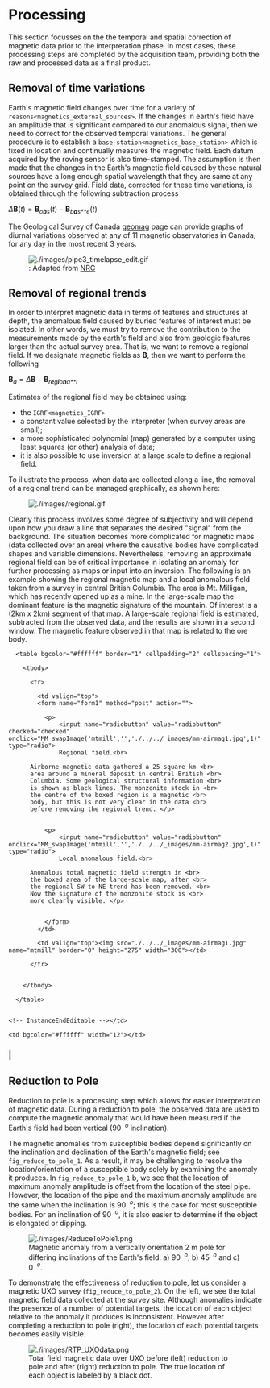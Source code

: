 # Processing

This section focusses on the the temporal and spatial correction of
magnetic data prior to the interpretation phase. In most cases, these
processing steps are completed by the acquisition team, providing both
the raw and processed data as a final product.

## Removal of time variations

Earth's magnetic field changes over time for a variety of
`reasons<magnetics_external_sources>`. If the changes in earth's field
have an amplitude that is significant compared to our anomalous signal,
then we need to correct for the observed temporal variations. The
general procedure is to establish a
`base-station<magnetics_base_station>` which is fixed in location and
continually measures the magnetic field. Each datum acquired by the
roving sensor is also time-stamped. The assumption is then made that the
changes in the Earth's magnetic field caused by these natural sources
have a long enough spatial wavelength that they are same at any point on
the survey grid. Field data, corrected for these time variations, is
obtained through the following subtraction process

*Δ***B**(*t*) = **B**<sub>*o**b**s*</sub>(*t*) − **B**<sub>*b**a**s**e*</sub>(*t*)

The Geological Survey of Canada
[geomag](http://www.geomag.nrcan.gc.ca/index-eng.php) page can provide
graphs of diurnal variations observed at any of 11 magnetic
observatories in Canada, for any day in the most recent 3 years.

<figure class="align-center">
<img src="./images/pipe3_timelapse_edit.gif" id="space_weather"
alt="./images/pipe3_timelapse_edit.gif" />
<figcaption>: Adapted from <a
href="https://www.spaceweather.gc.ca/tech/index-en.php#pip">NRC</a></figcaption>
</figure>

## Removal of regional trends

In order to interpret magnetic data in terms of features and structures
at depth, the anomalous field caused by buried features of interest must
be isolated. In other words, we must try to remove the contribution to
the measurements made by the earth's field and also from geologic
features larger than the actual survey area. That is, we want to remove
a regional field. If we designate magnetic fields as **B**, then we want
to perform the following

**B**<sub>*a*</sub> = *Δ***B** − **B**<sub>*r**e**g**i**o**n**a**l*</sub>

Estimates of the regional field may be obtained using:

-   the `IGRF<magnetics_IGRF>`
-   a constant value selected by the interpreter (when survey areas are
    small);
-   a more sophisticated polynomial (map) generated by a computer using
    least squares (or other) analysis of data;
-   it is also possible to use inversion at a large scale to define a
    regional field.

To illustrate the process, when data are collected along a line, the
removal of a regional trend can be managed graphically, as shown here:

<figure class="align-center">
<img src="./images/regional.gif" alt="./images/regional.gif" />
</figure>

Clearly this process involves some degree of subjectivity and will
depend upon how you draw a line that separates the desired "signal" from
the background. The situation becomes more complicated for magnetic maps
(data collected over an area) where the causative bodies have
complicated shapes and variable dimensions. Nevertheless, removing an
approximate regional field can be of critical importance in isolating an
anomaly for further processing as maps or input into an inversion. The
following is an example showing the regional magnetic map and a local
anomalous field taken from a survey in central British Columbia. The
area is Mt. Milligan, which has recently opened up as a mine. In the
large-scale map the dominant feature is the magnetic signature of the
mountain. Of interest is a (2km x 2km) segment of that map. A
large-scale regional field is estimated, subtracted from the observed
data, and the results are shown in a second window. The magnetic feature
observed in that map is related to the ore body.

<script language="JavaScript" type="text/JavaScript">
<!--
function MM_openBrWindow(theURL,winName,features) { //v2.0
  window.open(theURL,winName,features);
}

function MM_preloadImages() { //v3.0
  var d=document; if(d.images){ if(!d.MM_p) d.MM_p=new Array();
    var i,j=d.MM_p.length,a=MM_preloadImages.arguments; for(i=0; i<a.length; i++)
    if (a[i].indexOf("#")!=0){ d.MM_p[j]=new Image; d.MM_p[j++].src=a[i];}}
}

function MM_swapImgRestore() { //v3.0
  var i,x,a=document.MM_sr; for(i=0;a&&i<a.length&&(x=a[i])&&x.oSrc;i++) x.src=x.oSrc;
}

function MM_findObj(n, d) { //v4.01
  var p,i,x;  if(!d) d=document; if((p=n.indexOf("?"))>0&&parent.frames.length) {
    d=parent.frames[n.substring(p+1)].document; n=n.substring(0,p);}
  if(!(x=d[n])&&d.all) x=d.all[n]; for (i=0;!x&&i<d.forms.length;i++) x=d.forms[i][n];
  for(i=0;!x&&d.layers&&i<d.layers.length;i++) x=MM_findObj(n,d.layers[i].document);
  if(!x && d.getElementById) x=d.getElementById(n); return x;
}

function MM_swapImage() { //v3.0
  var i,j=0,x,a=MM_swapImage.arguments; document.MM_sr=new Array; for(i=0;i<(a.length-2);i+=3)
   if ((x=MM_findObj(a[i]))!=null){document.MM_sr[j++]=x; if(!x.oSrc) x.oSrc=x.src; x.src=a[i+2];}
}
//-->
  </script>
  <script language="JavaScript">
<!--
function MM_initInteractions(){}
//-->
  </script><!-- InstanceEndEditable -->   
           
      <table bgcolor="#ffffff" border="1" cellpadding="2" cellspacing="1">

        <tbody>

          <tr>

            <td valign="top">
            <form name="form1" method="post" action="">
                
              <p>
                  <input name="radiobutton" value="radiobutton" checked="checked" onclick="MM_swapImage('mtmill','','./../../_images/mm-airmag1.jpg',1)" type="radio">
                  Regional field.<br>

          Airborne magnetic data gathered a 25 square km <br>
          area around a mineral deposit in central British <br>
          Columbia. Some geological structural information <br>
          is shown as black lines. The monzonite stock in <br>
          the centre of the boxed region is a magnetic <br>
          body, but this is not very clear in the data <br>
          before removing the regional trend. </p>

                
              <p>
                  <input name="radiobutton" value="radiobutton" onclick="MM_swapImage('mtmill','','./../../_images/mm-airmag2.jpg',1)" type="radio">
                  Local anomalous field.<br>

          Anomalous total magnetic field strength in <br>
          the boxed area of the large-scale map, after <br>
          the regional SW-to-NE trend has been removed. <br>
          Now the signature of the monzonite stock is <br>
          more clearly visible. </p>


              </form>
            </td>

            <td valign="top"><img src="./../../_images/mm-airmag1.jpg" name="mtmill" border="0" height="275" width="300"></td>

          </tr>

        
        </tbody>
      
      </table>

     
    <!-- InstanceEndEditable --></td>

    <td bgcolor="#ffffff" width="12"></td>

  </tr>

  </tbody>
</table>

### \|

## Reduction to Pole

Reduction to pole is a processing step which allows for easier
interpretation of magnetic data. During a reduction to pole, the
observed data are used to compute the magnetic anomaly that would have
been measured if the Earth's field had been vertical (90
  <sup>*o*</sup> inclination).

The magnetic anomalies from susceptible bodies depend significantly on
the inclination and declination of the Earth's magnetic field; see
`fig_reduce_to_pole_1`. As a result, it may be challenging to resolve
the location/orientation of a susceptible body solely by examining the
anomaly it produces. In `fig_reduce_to_pole_1` b, we see that the
location of maximum anomaly amplitude is offset from the location of the
steel pipe. However, the location of the pipe and the maximum anomaly
amplitude are the same when the inclination is 90   <sup>*o*</sup>; this
is the case for most susceptible bodies. For an inclination of 90
  <sup>*o*</sup>, it is also easier to determine if the object is
elongated or dipping.

<figure class="align-center">
<img src="./images/ReduceToPole1.png" id="fig_reduce_to_pole_1"
alt="./images/ReduceToPole1.png" />
<figcaption>Magnetic anomaly from a vertically orientation 2 m pole for
differing inclinations of the Earth's field: a) 90 <span
class="math inline">  <sup><em>o</em></sup></span>, b) 45 <span
class="math inline">  <sup><em>o</em></sup></span> and c) 0 <span
class="math inline">  <sup><em>o</em></sup></span>.</figcaption>
</figure>

To demonstrate the effectiveness of reduction to pole, let us consider a
magnetic UXO survey (`fig_reduce_to_pole_2`). On the left, we see the
total magnetic field data collected at the survey site. Although
anomalies indicate the presence of a number of potential targets, the
location of each object relative to the anomaly it produces is
inconsistent. However after completing a reduction to pole (right), the
location of each potential targets becomes easily visible.

<figure class="align-center">
<img src="./images/RTP_UXOdata.png" id="fig_reduce_to_pole_2"
alt="./images/RTP_UXOdata.png" />
<figcaption>Total field magnetic data over UXO before (left) reduction
to pole and after (right) reduction to pole. The true location of each
object is labeled by a black dot.</figcaption>
</figure>
